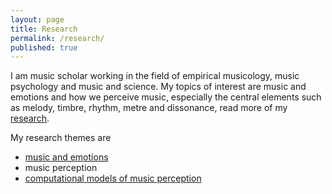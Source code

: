 ```yaml
---
layout: page
title: Research
permalink: /research/
published: true
---
```


I am music scholar working in the field of empirical musicology, music psychology and music and science. My topics of interest are music and emotions and how we perceive music, especially the central elements such as melody, timbre, rhythm, metre and dissonance, read more of my [research](https://tuomaseerola.github.io/).


My research themes are

* [music and emotions](/music_and_emotions/)
* music perception
* [computational models of music perception](2021-10-17-topic.md)
